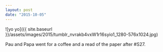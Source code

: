 ```yaml
---
layout: post
date: "2015-10-05"
---
```


![yo yo]({{ site.baseurl }}/assets/images/2015/tumblr_nvrakb4vxW1r16syio1_1280-576x1024.jpg)

Pau and Papa went for a coffee and a read of the paper after #S27.
